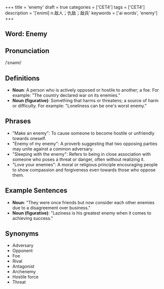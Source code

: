 +++
title = 'enemy'
draft = true
categories = ['CET4']
tags = ['CET4']
description = '[ˈenimi] n.敌人；仇敌；敌兵'
keywords = ['ai words', 'enemy']
+++

## Word: Enemy

## Pronunciation
/ˈɛnəmi/

## Definitions
- **Noun**: A person who is actively opposed or hostile to another; a foe. For example: "The country declared war on its enemies."
- **Noun (figurative)**: Something that harms or threatens; a source of harm or difficulty. For example: "Loneliness can be one's worst enemy."

## Phrases
- "Make an enemy": To cause someone to become hostile or unfriendly towards oneself.
- "Enemy of my enemy": A proverb suggesting that two opposing parties may unite against a common adversary.
- "Sleeping with the enemy": Refers to being in close association with someone who poses a threat or danger, often without realizing it.
- "Love your enemies": A moral or religious principle encouraging people to show compassion and forgiveness even towards those who oppose them.

## Example Sentences
- **Noun**: "They were once friends but now consider each other enemies due to a disagreement over business."
- **Noun (figurative)**: "Laziness is his greatest enemy when it comes to achieving success."

## Synonyms
- Adversary
- Opponent
- Foe
- Rival
- Antagonist
- Archenemy
- Hostile force
- Threat
